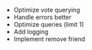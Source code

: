 - Optimize vote querying
- Handle errors better
- Optimize queries (limit 1)
- Add logging
- Implement remove friend
